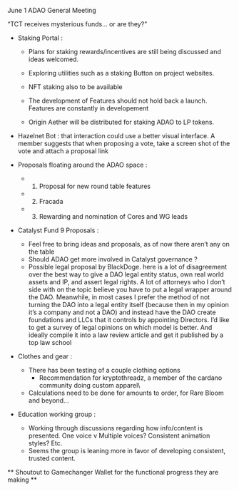 June 1 ADAO General Meeting

“TCT receives mysterious funds… or are they?”

- Staking Portal :
    - Plans for staking rewards/incentives are still being discussed and ideas welcomed. 
    - Exploring utilities such as a staking Button on project websites. 
    - NFT staking also to be available 
    - The development of Features should not hold back a launch. Features are constantly in developement 

	-  Origin Aether will be distributed for staking ADAO to LP tokens. 
	
- Hazelnet Bot :  that interaction could use a better visual interface.   A member suggests that when proposing a vote, take a screen shot of the vote and attach a proposal link 

- Proposals floating around the ADAO space :
    - 1) Proposal for new round table features
    - 2) Fracada 
    - 3) Rewarding and nomination of Cores and WG leads

- Catalyst Fund 9 Proposals : 
    - Feel free to bring ideas and proposals, as of now there aren’t any on the table
    - Should ADAO get more involved in Catalyst governance ? 
    - Possible legal proposal by BlackDoge. here is a lot of disagreement over the best way to give a DAO legal entity status, own real world assets and IP, and assert legal rights.
    A lot of attorneys who I don’t side with on the topic believe you have to put a legal wrapper around the DAO. 
    Meanwhile, in most cases I prefer the method of not turning the DAO into a legal entity itself (because then in my opinion it’s a company and not a DAO) and instead have the DAO create foundations and LLCs that it controls by appointing Directors. 
    I’d like to get a survey of legal opinions on which model is better. And ideally compile it into a law review article and get it published by a top law school
    
    
- Clothes and gear :
    - There has been testing of a couple clothing options
        - Recommendation for kryptothreadz, a member of the cardano community doing custom apparel\
    - Calculations need to be done for amounts to order, for Rare Bloom and beyond… 

- Education working group : 
    - Working through discussions regarding how info/content is presented.  One voice v Multiple voices? Consistent animation styles? Etc.   
    - Seems the group is leaning more in favor of developing consistent, trusted content. 

 ** Shoutout to Gamechanger Wallet for the functional progress they are making ** 
